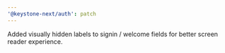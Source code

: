 ```yaml
---
'@keystone-next/auth': patch
---
```


Added visually hidden labels to signin / welcome fields for better screen reader experience.
